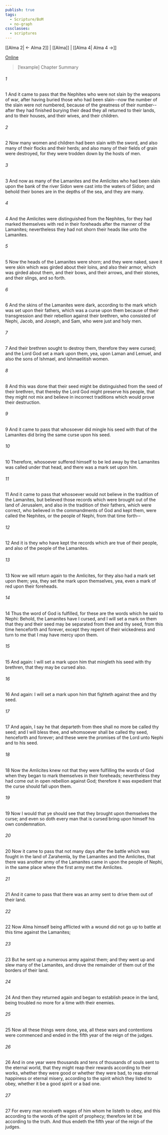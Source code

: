 ```yaml
---
publish: true
tags:
  - Scripture/BoM
  - no-graph
cssclasses:
  - scriptures
---
```

[[Alma 2| ← Alma 2]] | [[Alma]] | [[Alma 4| Alma 4 →]]

[Online](https://churchofjesuschrist.org/study/scriptures/bofm/alma/3?lang=eng)

>[!example] Chapter Summary
>
###### 1
1 And it came to pass that the Nephites who were not slain by the weapons of war, after having buried those who had been slain--now the number of the slain were not numbered, because of the greatness of their number--after they had finished burying their dead they all returned to their lands, and to their houses, and their wives, and their children.
###### 2
2 Now many women and children had been slain with the sword, and also many of their flocks and their herds; and also many of their fields of grain were destroyed, for they were trodden down by the hosts of men.
###### 3
3 And now as many of the Lamanites and the Amlicites who had been slain upon the bank of the river Sidon were cast into the waters of Sidon; and behold their bones are in the depths of the sea, and they are many.
###### 4
4 And the Amlicites were distinguished from the Nephites, for they had marked themselves with red in their foreheads after the manner of the Lamanites; nevertheless they had not shorn their heads like unto the Lamanites.
###### 5
5 Now the heads of the Lamanites were shorn; and they were naked, save it were skin which was girded about their loins, and also their armor, which was girded about them, and their bows, and their arrows, and their stones, and their slings, and so forth.
###### 6
6 And the skins of the Lamanites were dark, according to the mark which was set upon their fathers, which was a curse upon them because of their transgression and their rebellion against their brethren, who consisted of Nephi, Jacob, and Joseph, and Sam, who were just and holy men.
###### 7
7 And their brethren sought to destroy them, therefore they were cursed; and the Lord God set a mark upon them, yea, upon Laman and Lemuel, and also the sons of Ishmael, and Ishmaelitish women.
###### 8
8 And this was done that their seed might be distinguished from the seed of their brethren, that thereby the Lord God might preserve his people, that they might not mix and believe in incorrect traditions which would prove their destruction.
###### 9
9 And it came to pass that whosoever did mingle his seed with that of the Lamanites did bring the same curse upon his seed.
###### 10
10 Therefore, whosoever suffered himself to be led away by the Lamanites was called under that head, and there was a mark set upon him.
###### 11
11 And it came to pass that whosoever would not believe in the tradition of the Lamanites, but believed those records which were brought out of the land of Jerusalem, and also in the tradition of their fathers, which were correct, who believed in the commandments of God and kept them, were called the Nephites, or the people of Nephi, from that time forth--
###### 12
12 And it is they who have kept the records which are true of their people, and also of the people of the Lamanites.
###### 13
13 Now we will return again to the Amlicites, for they also had a mark set upon them; yea, they set the mark upon themselves, yea, even a mark of red upon their foreheads.
###### 14
14 Thus the word of God is fulfilled, for these are the words which he said to Nephi: Behold, the Lamanites have I cursed, and I will set a mark on them that they and their seed may be separated from thee and thy seed, from this time henceforth and forever, except they repent of their wickedness and turn to me that I may have mercy upon them.
###### 15
15 And again: I will set a mark upon him that mingleth his seed with thy brethren, that they may be cursed also.
###### 16
16 And again: I will set a mark upon him that fighteth against thee and thy seed.
###### 17
17 And again, I say he that departeth from thee shall no more be called thy seed; and I will bless thee, and whomsoever shall be called thy seed, henceforth and forever; and these were the promises of the Lord unto Nephi and to his seed.
###### 18
18 Now the Amlicites knew not that they were fulfilling the words of God when they began to mark themselves in their foreheads; nevertheless they had come out in open rebellion against God; therefore it was expedient that the curse should fall upon them.
###### 19
19 Now I would that ye should see that they brought upon themselves the curse; and even so doth every man that is cursed bring upon himself his own condemnation.
###### 20
20 Now it came to pass that not many days after the battle which was fought in the land of Zarahemla, by the Lamanites and the Amlicites, that there was another army of the Lamanites came in upon the people of Nephi, in the same place where the first army met the Amlicites.
###### 21
21 And it came to pass that there was an army sent to drive them out of their land.
###### 22
22 Now Alma himself being afflicted with a wound did not go up to battle at this time against the Lamanites;
###### 23
23 But he sent up a numerous army against them; and they went up and slew many of the Lamanites, and drove the remainder of them out of the borders of their land.
###### 24
24 And then they returned again and began to establish peace in the land, being troubled no more for a time with their enemies.
###### 25
25 Now all these things were done, yea, all these wars and contentions were commenced and ended in the fifth year of the reign of the judges.
###### 26
26 And in one year were thousands and tens of thousands of souls sent to the eternal world, that they might reap their rewards according to their works, whether they were good or whether they were bad, to reap eternal happiness or eternal misery, according to the spirit which they listed to obey, whether it be a good spirit or a bad one.
###### 27
27 For every man receiveth wages of him whom he listeth to obey, and this according to the words of the spirit of prophecy; therefore let it be according to the truth. And thus endeth the fifth year of the reign of the judges.



